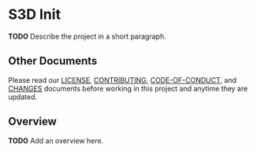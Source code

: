 # S3D Init
**TODO** Describe the project in a short paragraph.

## Other Documents
Please read our [LICENSE][lice], [CONTRIBUTING][cont], [CODE-OF-CONDUCT][code],
and [CHANGES][chge] documents before working in this project and anytime they
are updated.

## Overview
**TODO** Add an overview here.

[chge]: ./CHANGES.md
[code]: ./CODE-OF-CONDUCT.md
[cont]: ./CONTRIBUTING.md
[lice]: ./LICENSE.md
